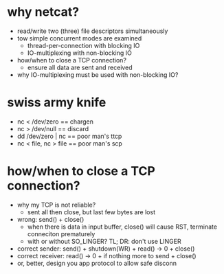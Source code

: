 # why netcat?

- read/write two (three) file descriptors simultaneously
- tow simple concurrent modes are examined
  - thread-per-connection with blocking IO
  - IO-multiplexing with non-blocking IO
- how/when to close a TCP connection?
  - ensure all data are sent and received
- why IO-multiplexing must be used with non-blocking IO?



# swiss army knife

- nc < /dev/zero	==	chargen
- nc > /dev/null	==	discard
- dd /dev/zero | nc 	==	poor man's ttcp
- nc < file, nc > file	==	poor man's scp



# how/when to close a TCP connection?

- why my TCP is not reliable?
  - sent all then close, but last few bytes are lost
- wrong: send() + close()
  - when there is data in input buffer, close() will cause RST, terminate conneciton prematurely
  - with or without SO_LINGER? TL; DR: don't use LINGER
- correct sender: send() + shutdown(WR) + read() -> 0 + close()
- correct receiver: read() -> 0 + if nothing more to send + close()
- or, better, design you app protocol to allow safe disconn

